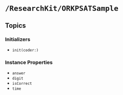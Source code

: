 # ``/ResearchKit/ORKPSATSample``

<!-- The content below this line is auto-generated and is redundant. You should either incorporate it into your content above this line or delete it. -->

## Topics

### Initializers

- ``init(coder:)``

### Instance Properties

- ``answer``
- ``digit``
- ``isCorrect``
- ``time``